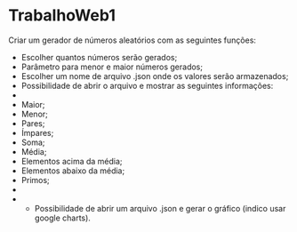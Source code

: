 # TrabalhoWeb1

Criar um gerador de números aleatórios com as seguintes funções:
- Escolher quantos números serão gerados;
- Parâmetro para menor e maior números gerados;
- Escolher um nome de arquivo .json onde os valores serão armazenados;
- Possibilidade de abrir o arquivo e mostrar as seguintes informações:
- 
- Maior;
- Menor;
- Pares;
- Ímpares;
- Soma;
- Média;
- Elementos acima da média;
- Elementos abaixo da média;
- Primos;
- 
- - Possibilidade de abrir um arquivo .json e gerar o gráfico (indico usar google charts).
